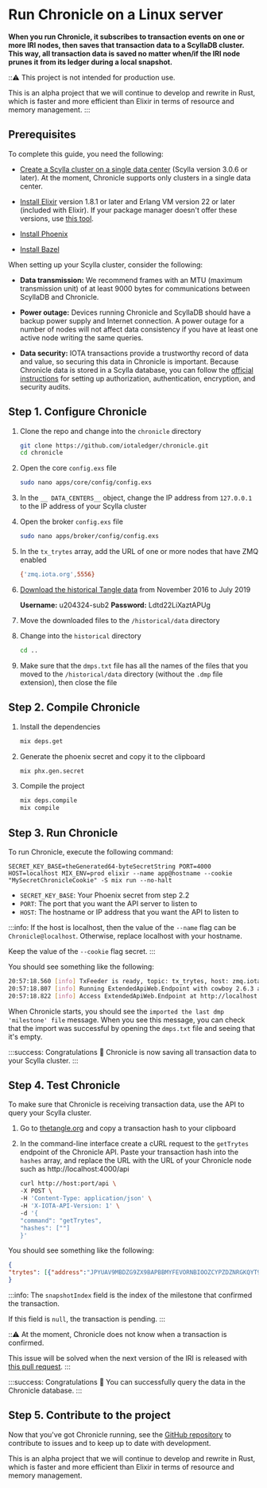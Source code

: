 # Run Chronicle on a Linux server

**When you run Chronicle, it subscribes to transaction events on one or more IRI nodes, then saves that transaction data to a ScyllaDB cluster. This way, all transaction data is saved no matter when/if the IRI node prunes it from its ledger during a local snapshot.**

:::warning:
This project is not intended for production use.

This is an alpha project that we will continue to develop and rewrite in Rust, which is faster and more efficient than Elixir in terms of resource and memory management.
:::

## Prerequisites

To complete this guide, you need the following:

- [Create a Scylla cluster on a single data center](https://docs.scylladb.com/operating-scylla/procedures/cluster-management/create_cluster/) (Scylla version 3.0.6 or later). At the moment, Chronicle supports only clusters in a single data center.

- [Install Elixir](https://elixir-lang.org/install.html) version 1.8.1 or later and Erlang VM version 22 or later (included with Elixir). If your package manager doesn't offer these versions, use [this tool](https://github.com/asdf-vm/asdf ).

- [Install Phoenix](https://hexdocs.pm/phoenix/installation.html)

- [Install Bazel](https://docs.bazel.build/versions/master/install.html)

When setting up your Scylla cluster, consider the following:

- **Data transmission:** We recommend frames with an MTU (maximum transmission unit) of at least 9000 bytes for communications between ScyllaDB and Chronicle.  

- **Power outage:** Devices running Chronicle and ScyllaDB should have a backup power supply and Internet connection. A power outage for a number of nodes will not affect data consistency if you have at least one active node writing the same queries.

- **Data security:** IOTA transactions provide a trustworthy record of data and value, so securing this data in Chronicle is important. Because Chronicle data is stored in a Scylla database, you can follow the [official instructions](https://docs.scylladb.com/operating-scylla/security/security_checklist/) for setting up authorization, authentication, encryption, and security audits.

## Step 1. Configure Chronicle

1. Clone the repo and change into the `chronicle` directory

    ```bash
    git clone https://github.com/iotaledger/chronicle.git
    cd chronicle
    ```

2. Open the core `config.exs` file

    ```bash
    sudo nano apps/core/config/config.exs
    ```

3. In the `__ DATA_CENTERS__` object, change the IP address from `127.0.0.1` to the IP address of your Scylla cluster

4. Open the broker `config.exs` file

    ```bash
    sudo nano apps/broker/config/config.exs
    ```

5. In the `tx_trytes` array, add the URL of one or more nodes that have ZMQ enabled

    ```bash
    {'zmq.iota.org',5556}
    ```

6. [Download the historical Tangle data](http://u204324-sub2.your-storagebox.de/) from November 2016 to July 2019

    **Username:** u204324-sub2
    **Password:** Ldtd22LiXaztAPUg

7. Move the downloaded files to the `/historical/data` directory

8. Change into the `historical` directory

    ```bash
    cd ..
    ```

9. Make sure that the `dmps.txt` file has all the names of the files that you moved to the `/historical/data` directory (without the `.dmp` file extension), then close the file

## Step 2. Compile Chronicle

1. Install the dependencies

    ```bash
    mix deps.get
    ```

2. Generate the phoenix secret and copy it to the clipboard

    ```bash
    mix phx.gen.secret
    ```

3. Compile the project

    ```bash
    mix deps.compile
    mix compile
    ```

## Step 3. Run Chronicle

To run Chronicle, execute the following command:

```
SECRET_KEY_BASE=theGenerated64-byteSecretString PORT=4000 HOST=localhost MIX_ENV=prod elixir --name app@hostname --cookie "MySecretChronicleCookie" -S mix run --no-halt
```

- `SECRET_KEY_BASE`: Your Phoenix secret from step 2.2
- `PORT`: The port that you want the API server to listen to
- `HOST`: The hostname or IP address that you want the API to listen to

:::info:
If the host is localhost, then the value of the `--name` flag can be `Chronicle@localhost`. Otherwise, replace localhost with your hostname.

Keep the value of the `--cookie` flag secret.
:::

You should see something like the following:

```bash
20:57:18.560 [info] TxFeeder is ready, topic: tx_trytes, host: zmq.iota.org
20:57:18.807 [info] Running ExtendedApiWeb.Endpoint with cowboy 2.6.3 at :::4000 (http)
20:57:18.822 [info] Access ExtendedApiWeb.Endpoint at http://localhost:4000
```

When Chronicle starts, you should see the `imported the last dmp 'milestone' file` message. When you see this message, you can check that the import was successful by opening the `dmps.txt` file and seeing that it's empty.

:::success: Congratulations :tada:
Chronicle is now saving all transaction data to your Scylla cluster.
:::

## Step 4. Test Chronicle

To make sure that Chronicle is receiving transaction data, use the API to query your Scylla cluster.

1. Go to [thetangle.org](https://thetangle.org/) and copy a transaction hash to your clipboard

2. In the command-line interface create a cURL request to the `getTrytes` endpoint of the Chronicle API. Paste your transaction hash into the `hashes` array, and replace the URL with the URL of your Chronicle node such as http://localhost:4000/api

    ```bash
    curl http://host:port/api \
    -X POST \
    -H 'Content-Type: application/json' \
    -H 'X-IOTA-API-Version: 1' \
    -d '{
    "command": "getTrytes",
    "hashes": [""]
    }'
    ```

You should see something like the following:

```json
{
"trytes": [{"address":"JPYUAV9MBDZG9ZX9BAPBBMYFEVORNBIOOZCYPZDZNRGKQYT9HFEXXXBG9TULULJIOWJWQMXSPLILOJGJG","attachmentTimestamp":1567166602904,"attachmentTimestampLowerBound":0,"attachmentTimestampUpperBound":12,"branchTransaction":"OLZDBGOWXCLNZPJZMFUVYPL9COCBSHPIJGIN9L9SNUMMYVZQNDVOCWOYYGJXKHEJGWANXWRBVELB99999","bundle":"VVCRIZWRJ9GOUJRXRBWDEULYKIBIZNKIWGCWZCWVBTVIBAHKVTWLGYQNIZ9JCZJKVEAXABBAUEIGNGWP9","currentIndex":0,"lastIndex":0,"nonce":"JVF9999999RMF99999999999999","obsoleteTag":"HUIWONTO9999999999999999999","signatureMessageFragment":"ODGAHDLDGDNCGDIDRCRCTCTCSCTCSCGADBZAABZACBCBXAABQAGAHDLDGDNCUCPCXC9DTCSCGADB9BBBABQAGAQCPCSCNCQCFDPCBDRCWCGADBVAUAVAZAQAGAQCPCSCNCHDFDIDBDZCGADBVAUAVAZAQAGAQCPCSCNCHDF...","snapshotIndex":null,"tag":"999GOPOW9ATTACHTOTANGLE9ZIG","timestamp":1567166602,"trunkTransaction":"BXZWFMSFBAYWJKJUAKWYTUCZRY9GMNETX9MLN9UKRR9ORGRRIENPERNWCLHBCE9XBMYHAMGFYRRL99999","value":0}]
}
```

:::info:
The `snapshotIndex` field is the index of the milestone that confirmed the transaction.

If this field is `null`, the transaction is pending.
:::

:::warning:
At the moment, Chronicle does not know when a transaction is confirmed.

This issue will be solved when the next version of the IRI is released with [this  pull request](https://github.com/iotaledger/iri/pull/1551).
:::

:::success: Congratulations :tada:
You can successfully query the data in the Chronicle database.
:::

## Step 5. Contribute to the project

Now that you've got Chronicle running, see the [GitHub repository](https://github.com/iotaledger/chronicle) to contribute to issues and to keep up to date with development.

This is an alpha project that we will continue to develop and rewrite in Rust, which is faster and more efficient than Elixir in terms of resource and memory management.


